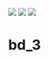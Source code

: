 ![](https://img.shields.io/github/issues/plasmaa0/bd_3)
![](https://img.shields.io/tokei/lines/github/plasmaa0/bd_3)
![](https://img.shields.io/github/repo-size/plasmaa0/bd_3)
# bd_3
